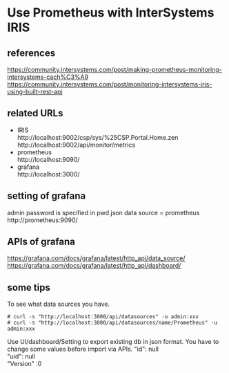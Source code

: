 # Use Prometheus with InterSystems IRIS
## references
https://community.intersystems.com/post/making-prometheus-monitoring-intersystems-cach%C3%A9
https://community.intersystems.com/post/monitoring-intersystems-iris-using-built-rest-api

## related URLs
* IRIS  
http://localhost:9002/csp/sys/%25CSP.Portal.Home.zen  
http://localhost:9002/api/monitor/metrics
* prometheus  
http://localhost:9090/
* grafana  
http://localhost:3000/  

## setting of grafana
admin password is specified in pwd.json 
data source = prometheus http://prometheus:9090/


## APIs of grafana
https://grafana.com/docs/grafana/latest/http_api/data_source/
https://grafana.com/docs/grafana/latest/http_api/dashboard/

## some tips
To see what data sources you have.
```
# curl -s "http://localhost:3000/api/datasources" -u admin:xxx
# curl -s "http://localhost:3000/api/datasources/name/Prometheus" -u admin:xxx
```
Use UI/dashboard/Setting to export existing db in json format. 
You have to change some values before import via APIs.
"id": null  
"uid": null  
"Version" :0  